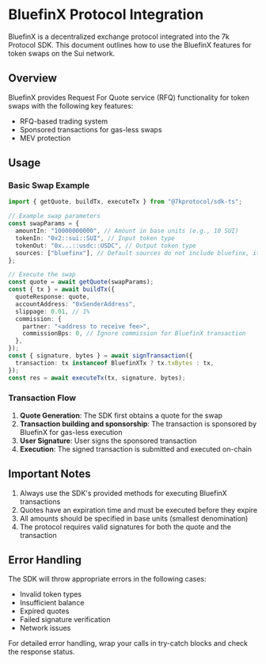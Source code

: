 # BluefinX Protocol Integration

BluefinX is a decentralized exchange protocol integrated into the 7k Protocol
SDK. This document outlines how to use the BluefinX features for token swaps on
the Sui network.

## Overview

BluefinX provides Request For Quote service (RFQ) functionality for token swaps
with the following key features:

- RFQ-based trading system
- Sponsored transactions for gas-less swaps
- MEV protection

## Usage

### Basic Swap Example

```typescript
import { getQuote, buildTx, executeTx } from "@7kprotocol/sdk-ts";

// Example swap parameters
const swapParams = {
  amountIn: "10000000000", // Amount in base units (e.g., 10 SUI)
  tokenIn: "0x2::sui::SUI", // Input token type
  tokenOut: "0x...::usdc::USDC", // Output token type
  sources: ["bluefinx"], // Default sources do not include bluefinx, it must be explicitly specified
};

// Execute the swap
const quote = await getQuote(swapParams);
const { tx } = await buildTx({
  quoteResponse: quote,
  accountAddress: "0xSenderAddress",
  slippage: 0.01, // 1%
  commission: {
    partner: "<address to receive fee>",
    commissionBps: 0, // Ignore commission for BluefinX transaction
  },
});
const { signature, bytes } = await signTransaction({
  transaction: tx instanceof BluefinXTx ? tx.txBytes : tx,
});
const res = await executeTx(tx, signature, bytes);
```

### Transaction Flow

1. **Quote Generation**: The SDK first obtains a quote for the swap
2. **Transaction building and sponsorship**: The transaction is sponsored by
   BluefinX for gas-less execution
3. **User Signature**: User signs the sponsored transaction
4. **Execution**: The signed transaction is submitted and executed on-chain

## Important Notes

1. Always use the SDK's provided methods for executing BluefinX transactions
2. Quotes have an expiration time and must be executed before they expire
3. All amounts should be specified in base units (smallest denomination)
4. The protocol requires valid signatures for both the quote and the transaction

## Error Handling

The SDK will throw appropriate errors in the following cases:

- Invalid token types
- Insufficient balance
- Expired quotes
- Failed signature verification
- Network issues

For detailed error handling, wrap your calls in try-catch blocks and check the
response status.
